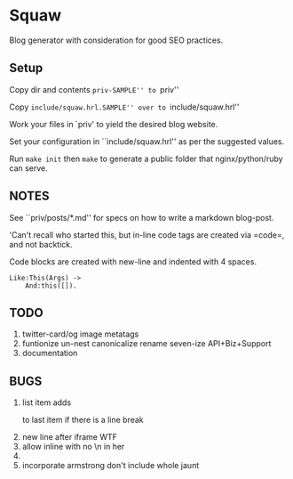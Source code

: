 Squaw
=====

Blog generator with consideration for good SEO practices.

Setup
-----

Copy dir and contents ``priv-SAMPLE'' to ``priv''

Copy ``include/squaw.hrl.SAMPLE'' over to ``include/squaw.hrl''

Work your files in `priv' to yield the desired blog website.

Set your configuration in ``include/squaw.hrl'' as per the suggested values.

Run `make init` then `make` to generate a public folder that nginx/python/ruby
can serve.


NOTES
-----

See ``priv/posts/*.md'' for specs on how to write a markdown blog-post.

'Can't recall who started this, but in-line code tags are created via
  =code=, and not backtick.

Code blocks are created with new-line and indented with 4 spaces.

    Like:This(Args) ->
        And:this([]).

TODO
----

1. twitter-card/og image metatags
2. funtionize un-nest canonicalize rename seven-ize
  API+Biz+Support
3. documentation

BUGS
----

1. list item adds <p> to last item if there is a line break
2. new line after iframe WTF
3. allow <valid-tag>inline</valid-tag> with no \n in her
4. <link rel="canonical" href="http://www.frontendjournal.com/javascript-es6-learn-important-features-in-a-few-minutes/"/>
5. incorporate armstrong don't include whole jaunt
